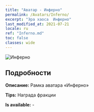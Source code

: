 ```yaml
---
title: "Аватар - Инферно"
permalink: /Avatars/Inferno/
excerpt: "Эра хаоса  Инферно"
last_modified_at: 2021-07-21
locale: ru
ref: "Inferno.md"
toc: false
classes: wide
---
```

 ![Инферно](/images/a/avatarFrame_3.png)

## Подробности

 **Описание:** Рамка аватара «Инферно» 

 **Tips:** Награда фракции 

 **Is available:**  - 

